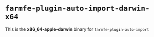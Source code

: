 # `farmfe-plugin-auto-import-darwin-x64`

This is the **x86_64-apple-darwin** binary for `farmfe-plugin-auto-import`

